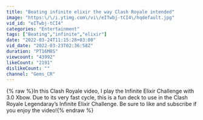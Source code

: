 ```yaml
---
title: "Beating infinite elixir the way Clash Royale intended"
image: "https:\/\/i.ytimg.com\/vi\/eITwbj-tCI4\/hqdefault.jpg"
vid_id: "eITwbj-tCI4"
categories: "Entertainment"
tags: ["Beating","infinite","elixir"]
date: "2022-03-24T11:15:28+03:00"
vid_date: "2022-03-23T02:36:58Z"
duration: "PT16M8S"
viewcount: "43992"
likeCount: "2191"
dislikeCount: ""
channel: "Gems_CR"
---
```

{% raw %}In this Clash Royale video, I play the Infinite Elixir Challenge with 3.0 Xbow. Due to its very fast cycle, this is a fun deck to use in the Clash Royale Legendaray’s Infinite Elixir Challenge. Be sure to like and subscribe if you enjoy the video!{% endraw %}
